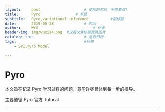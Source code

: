 ```yaml
---
layout:     post   				    # 使用的布局（不需要改）
title:      Pyro 				# 标题 
subtitle:   Pyro,variational inference          #副标题
date:       2019-05-28 				# 时间
author:     WYX 						# 作者
header-img: img/wuxia4.png 	#这篇文章标题背景图片
catalog: true 						# 是否归档
tags:								#标签
    - SVI,Pyro Model

---
```




# Pyro

本文旨在记录 Pyro 学习过程的问题，意在详尽具体到每一步的推导。

主要遵循 Pyro 官方 Tutorial

---

